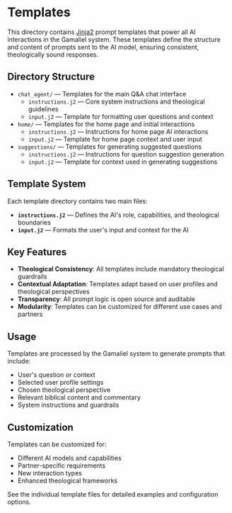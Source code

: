 # Templates

This directory contains [Jinja2](https://jinja.palletsprojects.com/en/stable/) prompt templates that power all AI interactions in the Gamaliel system. These templates define the structure and content of prompts sent to the AI model, ensuring consistent, theologically sound responses.

## Directory Structure

- `chat_agent/` — Templates for the main Q&A chat interface
  - `instructions.j2` — Core system instructions and theological guidelines
  - `input.j2` — Template for formatting user questions and context
- `home/` — Templates for the home page and initial interactions
  - `instructions.j2` — Instructions for home page AI interactions
  - `input.j2` — Template for home page context and user input
- `suggestions/` — Templates for generating suggested questions
  - `instructions.j2` — Instructions for question suggestion generation
  - `input.j2` — Template for context used in generating suggestions

## Template System

Each template directory contains two main files:

- **`instructions.j2`** — Defines the AI's role, capabilities, and theological boundaries
- **`input.j2`** — Formats the user's input and context for the AI

## Key Features

- **Theological Consistency**: All templates include mandatory theological guardrails
- **Contextual Adaptation**: Templates adapt based on user profiles and theological perspectives
- **Transparency**: All prompt logic is open source and auditable
- **Modularity**: Templates can be customized for different use cases and partners

## Usage

Templates are processed by the Gamaliel system to generate prompts that include:

- User's question or context
- Selected user profile settings
- Chosen theological perspective
- Relevant biblical content and commentary
- System instructions and guardrails

## Customization

Templates can be customized for:

- Different AI models and capabilities
- Partner-specific requirements
- New interaction types
- Enhanced theological frameworks

See the individual template files for detailed examples and configuration options.
